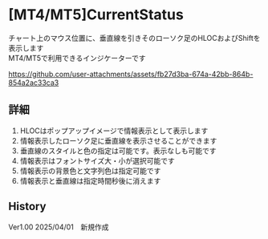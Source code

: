 # [MT4/MT5]CurrentStatus

チャート上のマウス位置に、垂直線を引きそのローソク足のHLOCおよびShiftを表示します  
MT4/MT5で利用できるインジケーターです

https://github.com/user-attachments/assets/fb27d3ba-674a-42bb-864b-854a2ac33ca3

## 詳細

1. HLOCはポップアップイメージで情報表示として表示します
1. 情報表示したローソク足に垂直線を表示させることができます
1. 垂直線のスタイルと色の指定は可能です。表示なしも可能です
1. 情報表示はフォントサイズ大・小が選択可能です
1. 情報表示の背景色と文字列色は指定可能です
1. 情報表示と垂直線は指定時間秒後に消えます

## History
Ver1.00 2025/04/01　新規作成
